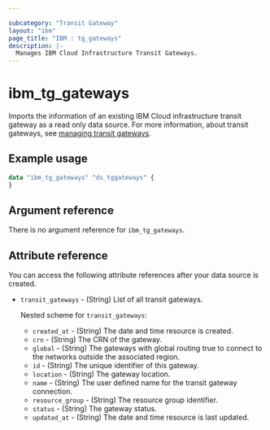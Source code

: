 ```yaml
---

subcategory: "Transit Gateway"
layout: "ibm"
page_title: "IBM : tg_gateways"
description: |-
  Manages IBM Cloud Infrastructure Transit Gateways.
---
```


# ibm_tg_gateways
Imports the information of an existing IBM Cloud infrastructure transit gateway as a read only data source. For more information, about transit gateways, see [managing transit gateways](https://cloud.ibm.com/docs/transit-gateway?topic=transit-gateway-edit-gateway).

## Example usage

```terraform
data "ibm_tg_gateways" "ds_tggateways" {
}
```


## Argument reference
There is no argument reference for `ibm_tg_gateways`.

## Attribute reference
You can access the following attribute references after your data source is created. 

- `transit_gateways` - (String) List of all transit gateways.

  Nested scheme for `transit_gateways`:
   - `created_at` - (String) The date and time resource is created.
   - `crn` - (String) The CRN of the gateway.
   - `global` - (String) The gateways with global routing true to connect to the networks outside the associated region.
   - `id` - (String) The unique identifier of this gateway.
   - `location` - (String) The gateway location.
   - `name` - (String) The user defined name for the transit gateway connection.
   - `resource_group` - (String) The resource group identifier.
   - `status` - (String) The gateway status.
   - `updated_at` - (String) The date and time resource is last updated.
